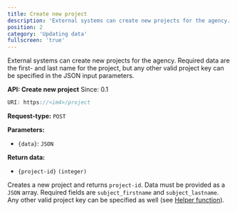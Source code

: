 ```yaml
---
title: Create new project
description: 'External systems can create new projects for the agency. Required data are the first- and last name for the project, but any other valid project key can be specified in the JSON input parameters.'
position: 2
category: 'Updating data'
fullscreen: 'true'
---
```


External systems can create new projects for the agency. Required data are the first- and last name for the project, but any other valid project key can be specified in the JSON input parameters.

**API: Create new project** <badge>Since: 0.1</badge>

```js
URI: https://<im4>/project
```

**Request-type:** `POST`

**Parameters:**

- `{data}`: `JSON`

**Return data:**

- `{project-id}` `(integer)`

Creates a new project and returns `project-id`. Data must be provided as a `JSON` array. Required fields are `subject_firstname` and `subject_lastname`. Any other valid project key can be specified as well (see [Helper function](/updating-data/file-uploading#helper-functions)).
